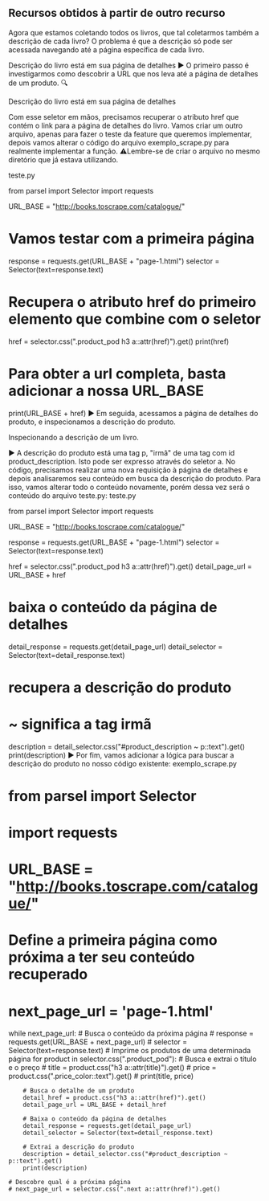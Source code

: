 ## Recursos obtidos à partir de outro recurso

Agora que estamos coletando todos os livros, que tal coletarmos também a descrição de cada livro?
O problema é que a descrição só pode ser acessada navegando até a página específica de cada livro.

Descrição do livro está em sua página de detalhes
▶️ O primeiro passo é investigarmos como descobrir a URL que nos leva até a página de detalhes de um produto. 🔍

Descrição do livro está em sua página de detalhes

Com esse seletor em mãos, precisamos recuperar o atributo href que contém o link para a página de detalhes do livro. Vamos criar um outro arquivo, apenas para fazer o teste da feature que queremos implementar, depois vamos alterar o código do arquivo exemplo_scrape.py para realmente implementar a função. ⚠️Lembre-se de criar o arquivo no mesmo diretório que já estava utilizando.

teste.py

from parsel import Selector
import requests

URL_BASE = "http://books.toscrape.com/catalogue/"

# Vamos testar com a primeira página

response = requests.get(URL_BASE + "page-1.html")
selector = Selector(text=response.text)

# Recupera o atributo href do primeiro elemento que combine com o seletor

href = selector.css(".product_pod h3 a::attr(href)").get()
print(href)

# Para obter a url completa, basta adicionar a nossa URL_BASE

print(URL_BASE + href)
▶️ Em seguida, acessamos a página de detalhes do produto, e inspecionamos a descrição do produto.

Inspecionando a descrição de um livro.

▶️ A descrição do produto está uma tag p, "irmã" de uma tag com id product_description. Isto pode ser expresso através do seletor a.
No código, precisamos realizar uma nova requisição à página de detalhes e depois analisaremos seu conteúdo em busca da descrição do produto. Para isso, vamos alterar todo o conteúdo novamente, porém dessa vez será o conteúdo do arquivo teste.py:
teste.py

from parsel import Selector
import requests

URL_BASE = "http://books.toscrape.com/catalogue/"

response = requests.get(URL_BASE + "page-1.html")
selector = Selector(text=response.text)

href = selector.css(".product_pod h3 a::attr(href)").get()
detail_page_url = URL_BASE + href

# baixa o conteúdo da página de detalhes

detail_response = requests.get(detail_page_url)
detail_selector = Selector(text=detail_response.text)

# recupera a descrição do produto

# ~ significa a tag irmã

description = detail_selector.css("#product_description ~ p::text").get()
print(description)
▶️ Por fim, vamos adicionar a lógica para buscar a descrição do produto no nosso código existente:
exemplo_scrape.py

# from parsel import Selector

# import requests

# URL_BASE = "http://books.toscrape.com/catalogue/"

# Define a primeira página como próxima a ter seu conteúdo recuperado

# next_page_url = 'page-1.html'

while next_page_url: # Busca o conteúdo da próxima página # response = requests.get(URL_BASE + next_page_url) # selector = Selector(text=response.text) # Imprime os produtos de uma determinada página
for product in selector.css(".product_pod"): # Busca e extrai o título e o preço # title = product.css("h3 a::attr(title)").get() # price = product.css(".price_color::text").get() # print(title, price)

        # Busca o detalhe de um produto
        detail_href = product.css("h3 a::attr(href)").get()
        detail_page_url = URL_BASE + detail_href

        # Baixa o conteúdo da página de detalhes
        detail_response = requests.get(detail_page_url)
        detail_selector = Selector(text=detail_response.text)

        # Extrai a descrição do produto
        description = detail_selector.css("#product_description ~ p::text").get()
        print(description)

    # Descobre qual é a próxima página
    # next_page_url = selector.css(".next a::attr(href)").get()

